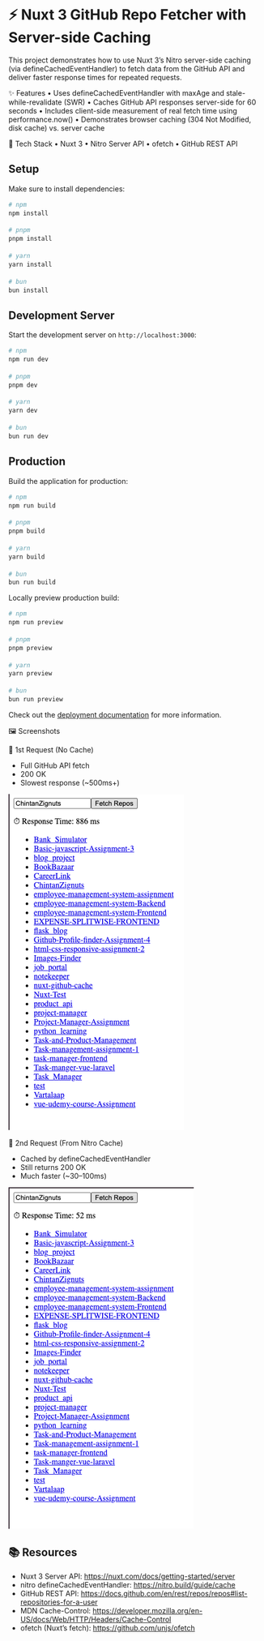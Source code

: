 # ⚡ Nuxt 3 GitHub Repo Fetcher with Server-side Caching

This project demonstrates how to use Nuxt 3’s Nitro server-side caching (via defineCachedEventHandler) to fetch data from the GitHub API and deliver faster response times for repeated requests.

✨ Features
• Uses defineCachedEventHandler with maxAge and stale-while-revalidate (SWR)
• Caches GitHub API responses server-side for 60 seconds
• Includes client-side measurement of real fetch time using performance.now()
• Demonstrates browser caching (304 Not Modified, disk cache) vs. server cache

🚀 Tech Stack
• Nuxt 3
• Nitro Server API
• ofetch
• GitHub REST API

## Setup

Make sure to install dependencies:

```bash
# npm
npm install

# pnpm
pnpm install

# yarn
yarn install

# bun
bun install
```

## Development Server

Start the development server on `http://localhost:3000`:

```bash
# npm
npm run dev

# pnpm
pnpm dev

# yarn
yarn dev

# bun
bun run dev
```

## Production

Build the application for production:

```bash
# npm
npm run build

# pnpm
pnpm build

# yarn
yarn build

# bun
bun run build
```

Locally preview production build:

```bash
# npm
npm run preview

# pnpm
pnpm preview

# yarn
yarn preview

# bun
bun run preview
```

Check out the [deployment documentation](https://nuxt.com/docs/getting-started/deployment) for more information.

🖼 Screenshots

📸 1st Request (No Cache)

- Full GitHub API fetch
- 200 OK
- Slowest response (~500ms+)

![Cold Request](./docs/cold-request.png)

📸 2nd Request (From Nitro Cache)

- Cached by defineCachedEventHandler
- Still returns 200 OK
- Much faster (~30–100ms)

![Cached Request](./docs/cached-request.png)

## 📚 Resources

- Nuxt 3 Server API: https://nuxt.com/docs/getting-started/server
- nitro defineCachedEventHandler: https://nitro.build/guide/cache
- GitHub REST API: https://docs.github.com/en/rest/repos/repos#list-repositories-for-a-user
- MDN Cache-Control: https://developer.mozilla.org/en-US/docs/Web/HTTP/Headers/Cache-Control
- ofetch (Nuxt’s fetch): https://github.com/unjs/ofetch
